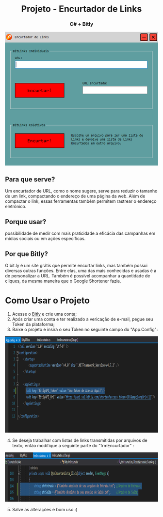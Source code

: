 <p align="center">
    <h1 align="center">Projeto - Encurtador de Links</h1>
    <h3 align="center">C# + Bitly</h3>
</p>

<p align="center">
    <img src="https://raw.githubusercontent.com/Edssaac/Encurtador-de-Links-CSharp/main/images/encurtador.png" alt="encurtador" width="511" height="441"/>
</p>

<p>
    <h2>Para que serve?</h2>
    Um encurtador de URL, como o nome sugere, serve para reduzir o tamanho de um link, compactando o endereço de uma página da web. Além de compactar o link, essas ferramentas         também permitem rastrear o endereço eletrônico. 
    <h2>Porque usar?</h2>
    possibilidade de medir com mais praticidade a eficácia das campanhas em mídias sociais ou em ações específicas.
    <h2>Por que Bitly?</h2>
    O bit.ly é um site grátis que permite encurtar links, mas também possui diversas outras funções. Entre elas, uma das mais conhecidas e usadas é a de personalizar a URL. Também     é possível acompanhar a quantidade de cliques, da mesma maneira que o Google Shortener fazia.
</p>

# Como Usar o Projeto

1. Acesse o [Bitly](https://bitly.com/) e crie uma conta;
2. Após criar uma conta e ter realizado a vericação de e-mail, pegue seu Token da plataforma;
3. Baixe o projeto e insira o seu Token no seguinte campo do "App.Config":
<img src="https://raw.githubusercontent.com/Edssaac/Encurtador-de-Links-CSharp/main/images/appconfig.png" alt="appconfig" width="1039" height="318"/>

4. Se deseja trabalhar com listas de links transmitidas por arquivos de texto, então modifique a seguinte parte do "frmEncurtador" : 
<img src="https://raw.githubusercontent.com/Edssaac/Encurtador-de-Links-CSharp/main/images/frmencurtador.png" alt="appconfig" width="1156" height="163"/>

5. Salve as alterações e bom uso :)
